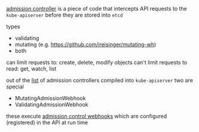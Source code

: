 [admission controller](https://kubernetes.io/docs/reference/access-authn-authz/admission-controllers/) is a piece of code that intercepts API requests to the `kube-apiserver` before they are stored into `etcd`

types
- validating
- mutating (e.g. https://github.com/jreisinger/mutating-wh)
- both

can limit requests to: create, delete, modify objects
can't limit requests to read: get, watch, list

out of the [list](https://kubernetes.io/docs/reference/access-authn-authz/admission-controllers/#what-does-each-admission-controller-do) of admission controllers compiled into `kube-apiserver` two are special
- MutatingAdmissionWebhook
- ValidatingAdmissionWebhook

these execute [admission control webhooks](https://kubernetes.io/docs/reference/access-authn-authz/extensible-admission-controllers/#admission-webhooks) which are configured (registered) in the API at run time